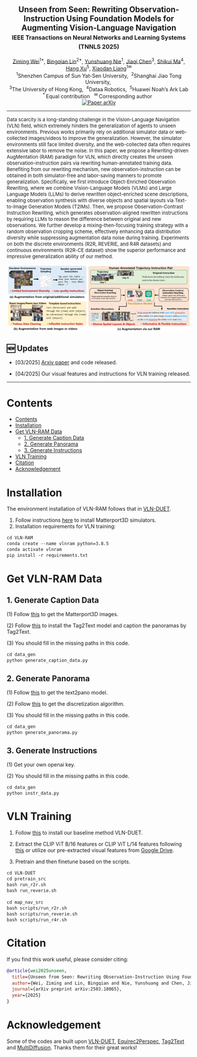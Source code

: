 <div align="center">
<h2 align="center">
   <b>Unseen from Seen: Rewriting Observation-Instruction Using Foundation Models for Augmenting Vision-Language Navigation
   <br> <font size=3>IEEE Transactions on Neural Networks and Learning Systems (TNNLS 2025)</font></b> 
</h2>
<div>
<a target="_blank" href="http://sadil13.github.io/">Ziming&#160;Wei</a><sup>1*</sup>,
<a href="https://expectorlin.github.io/" target="_blank">Bingqian&#160;Lin</a><sup>2*</sup>,
<a href="https://scholar.google.com/citations?user=jV19-sIAAAAJ" target="_blank">Yunshuang&#160;Nie</a><sup>1</sup>,
<a href="https://chen-judge.github.io/" target="_blank">Jiaqi&#160;Chen</a><sup>3</sup>,
<a href="https://openreview.net/profile?id=~Shikui_Ma1" target="_blank">Shikui&#160;Ma</a><sup>4</sup>,
<a href="https://xuhangcn.github.io/" target="_blank">Hang&#160;Xu</a><sup>5</sup>,
<a target="_blank" href="https://scholar.google.com/citations?user=voxznZAAAAAJ">Xiaodan&#160;Liang</a><sup>1&#9993</sup>
</div>
<sup>1</sup>Shenzhen Campus of Sun Yat-Sen University,&#160</span>
<sup>2</sup>Shanghai Jiao Tong University,&#160</span><br>
<sup>3</sup>The University of Hong Kong,&#160</span>
<sup>4</sup>Dataa Robotics,&#160</span>
<sup>5</sup>Huawei Noah’s Ark Lab</span>
<br />
<sup>*&#160;</sup>Equal contribution&#160;&#160;</span>
<sup>&#9993&#160;</sup>Corresponding author&#160;&#160;</span>
<br/>
<div align="center">
    <a href="https://arxiv.org/abs/2503.18065" target="_blank">
    <img src="https://img.shields.io/badge/Paper-arXiv-deepgreen" alt="Paper arXiv"></a>
</div>
</div>

______________________________________________________________________

<font size=2>
Data scarcity is a long-standing challenge in the Vision-Language Navigation (VLN) field, which extremely hinders the generalization of agents to unseen environments. Previous works primarily rely on additional simulator data or web-collected images/videos to improve the generalization. However, the simulator environments still face limited diversity, and the web-collected data often requires extensive labor to remove the noise. In this paper, we propose a Rewriting-driven AugMentation (RAM) paradigm for VLN, which directly creates the unseen observation-instruction pairs via rewriting human-annotated training data. Benefiting from our rewriting mechanism, new observation-instruction can be obtained in both simulator-free and labor-saving manners to promote generalization. Specifically, we first introduce Object-Enriched Observation Rewriting, where we combine Vision-Language Models (VLMs) and Large Language Models (LLMs) to derive rewritten object-enriched scene descriptions, enabling observation synthesis with diverse objects and spatial layouts via Text-to-Image Generation Models (T2IMs). Then, we propose Observation-Contrast Instruction Rewriting, which generates observation-aligned rewritten instructions by requiring LLMs to reason the difference between original and new observations. We further develop a mixing-then-focusing training strategy with a random observation cropping scheme, effectively enhancing data distribution diversity while suppressing augmentation data noise during training. Experiments on both the discrete environments (R2R, REVERIE, and R4R datasets) and continuous environments (R2R-CE dataset) show the superior performance and impressive generalization ability of our method.</font>

![motivation](assets/motivation.png)

## :new: Updates
- [03/2025] [Arxiv paper](https://arxiv.org/abs/2503.18065) and code released.
<!-- - [03/2025] We will release our visual features and instructions for VLN training soon. -->
- [04/2025] Our visual features and instructions for VLN training released.

______________________________________________________________________


# Contents

- [Contents](#contents)
- [Installation](#installation)
- [Get VLN-RAM Data](#get-vln-ram-data)
  - [1. Generate Caption Data](#1-generate-caption-data)
  - [2. Generate Panorama](#2-generate-panorama)
  - [3. Generate Instructions](#3-generate-instructions)
- [VLN Training](#vln-training)
- [Citation](#citation)
- [Acknowledgement](#acknowledgement)




# Installation

The environment installation of VLN-RAM follows that in [VLN-DUET](https://github.com/cshizhe/VLN-DUET).
1. Follow instructions [here](https://github.com/peteanderson80/Matterport3DSimulator) to install Matterport3D simulators.
2. Installation requirements for VLN training:
```setup
cd VLN-RAM
conda create --name vlnram python=3.8.5
conda activate vlnram
pip install -r requirements.txt
```




# Get VLN-RAM Data


## 1. Generate Caption Data
(1) Follow [this](https://github.com/peteanderson80/Matterport3DSimulator) to get the Matterport3D images. 

(2) Follow [this](https://github.com/xinyu1205/recognize-anything) to install the Tag2Text model and caption the panoramas by Tag2Text.

(3) You should fill in the missing paths in this code.
```
cd data_gen
python generate_caption_data.py
```


## 2. Generate Panorama
(1) Follow [this](https://github.com/omerbt/MultiDiffusion) to get the text2pano model.

(2) Follow [this](https://github.com/fuenwang/Equirec2Perspec) to get the discretization algorithm.

(3) You should fill in the missing paths in this code.
```
cd data_gen
python generate_panorama.py
```


## 3. Generate Instructions
(1) Get your own openai key.

(2) You should fill in the missing paths in this code.
```
cd data_gen
python instr_data.py
```


# VLN Training

1. Follow [this](https://github.com/cshizhe/VLN-DUET) to install our baseline method VLN-DUET.

2. Extract the CLIP ViT B/16 features or CLIP ViT L/14 features following [this](https://github.com/clip-vil/CLIP-ViL/tree/master/CLIP-ViL-VLN) or utilize our pre-extracted visual features from [Google Drive](https://drive.google.com/drive/folders/1Abq9QN3YFOxRxSfSBTAgeX0ujoNZ_NVP?usp=sharing).

3. Pretrain and then finetune based on the scripts.

```
cd VLN-DUET
cd pretrain_src
bash run_r2r.sh
bash run_reverie.sh

cd map_nav_src
bash scripts/run_r2r.sh
bash scripts/run_reverie.sh
bash scripts/run_r4r.sh
```



# Citation
If you find this work useful, please consider citing:
```bibtex
@article{wei2025unseen,
  title={Unseen from Seen: Rewriting Observation-Instruction Using Foundation Models for Augmenting Vision-Language Navigation},
  author={Wei, Ziming and Lin, Bingqian and Nie, Yunshuang and Chen, Jiaqi and Ma, Shikui and Xu, Hang and Liang, Xiaodan},
  journal={arXiv preprint arXiv:2503.18065},
  year={2025}
}
```



# Acknowledgement
Some of the codes are built upon [VLN-DUET](https://github.com/cshizhe/VLN-DUET), [Equirec2Perspec](https://github.com/fuenwang/Equirec2Perspec), [Tag2Text](https://github.com/xinyu1205/recognize-anything) and [MultiDiffusion](https://github.com/omerbt/MultiDiffusion). Thanks them for their great works!


